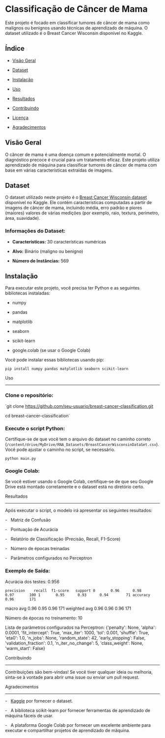 # Classificação de Câncer de Mama

Este projeto é focado em classificar tumores de câncer de mama como malignos ou benignos usando técnicas de aprendizado de máquina. O dataset utilizado é o Breast Cancer Wisconsin disponível no Kaggle.

## Índice

- [Visão Geral](#visão-geral)

- [Dataset](#dataset)

- [Instalação](#instalação)

- [Uso](#uso)

- [Resultados](#resultados)

- [Contribuindo](#contribuindo)

- [Licença](#licença)

- [Agradecimentos](#agradecimentos)

## Visão Geral

O câncer de mama é uma doença comum e potencialmente mortal. O diagnóstico precoce é crucial para um tratamento eficaz. Este projeto utiliza aprendizado de máquina para classificar tumores de câncer de mama com base em várias características extraídas de imagens.

## Dataset

O dataset utilizado neste projeto é o [Breast Cancer Wisconsin dataset](https://www.kaggle.com/datasets/uciml/breast-cancer-wisconsin-data) disponível no Kaggle. Ele contém características computadas a partir de imagens de câncer de mama, incluindo média, erro padrão e piores (maiores) valores de várias medições (por exemplo, raio, textura, perímetro, área, suavidade).

### Informações do Dataset:

- **Características:** 30 características numéricas

- **Alvo:** Binário (maligno ou benigno)

- **Número de Instâncias:** 569

## Instalação

Para executar este projeto, você precisa ter Python e as seguintes bibliotecas instaladas:

- numpy

- pandas

- matplotlib

- seaborn

- scikit-learn

- google.colab (se usar o Google Colab)

Você pode instalar essas bibliotecas usando pip:

`pip install numpy pandas matplotlib seaborn scikit-learn`

Uso

---

### Clone o repositório:

`git clone https://github.com/seu-usuario/breast-cancer-classification.git

cd breast-cancer-classification`

### Execute o script Python:

Certifique-se de que você tem o arquivo do dataset no caminho correto (`/content/drive/MyDrive/RNA_Datasets/BreastCancerWisconsinDataSet.csv`). Você pode ajustar o caminho no script, se necessário.

`python main.py`

### Google Colab:

Se você estiver usando o Google Colab, certifique-se de que seu Google Drive está montado corretamente e o dataset está no diretório certo.

Resultados

----------

Após executar o script, o modelo irá apresentar os seguintes resultados:

-   Matriz de Confusão

-   Pontuação de Acurácia

-   Relatório de Classificação (Precisão, Recall, F1-Score)

-   Número de épocas treinadas

-   Parâmetros configurados no Perceptron

### Exemplo de Saída:

Acurácia dos testes: 0.956

`precision    recall  f1-score   support
 0       0.96      0.98      0.97       100
       1       0.95      0.93      0.94        71
accuracy                           0.96       171`

macro avg 0.96 0.95 0.96 171 weighted avg 0.96 0.96 0.96 171

Número de épocas no treinamento: 10

Lista de parâmetros configurados na Perceptron: {'penalty': None, 'alpha': 0.0001, 'fit_intercept': True, 'max_iter': 1000, 'tol': 0.001, 'shuffle': True, 'eta0': 1.0, 'n_jobs': None, 'random_state': 42, 'early_stopping': False, 'validation_fraction': 0.1, 'n_iter_no_change': 5, 'class_weight': None, 'warm_start': False}

Contribuindo

------------

Contribuições são bem-vindas! Se você tiver qualquer ideia ou melhoria, sinta-se à vontade para abrir uma issue ou enviar um pull request.

Agradecimentos

--------------

-   [Kaggle](https://www.kaggle.com/) por fornecer o dataset.

-   A biblioteca scikit-learn por fornecer ferramentas de aprendizado de máquina fáceis de usar.

-   A plataforma Google Colab por fornecer um excelente ambiente para executar e compartilhar projetos de aprendizado de máquina.
